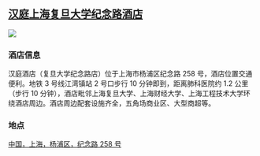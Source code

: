 ## [汉庭上海复旦大学纪念路酒店](https://hotels.ctrip.com/hotels/83108100.html)

![](http://localhost:3000/hotel_id_006.jpg)

### 酒店信息

汉庭酒店（复旦大学纪念路店）位于上海市杨浦区纪念路 258 号，酒店位置交通便利。地铁 3 号线江湾镇站 2 号口步行 10 分钟即到，距离肺科医院约 1.2 公里（步行 10 分钟），酒店毗邻上海复旦大学、上海财经大学、上海工程技术大学环绕酒店周边。酒店周边配套设施齐全，五角场商业区、大型商超等。

### 地点

[中国，上海，杨浦区，纪念路 258 号](https://map.baidu.com/search/%E6%B1%89%E5%BA%AD%E4%B8%8A%E6%B5%B7%E5%A4%8D%E6%97%A6%E5%A4%A7%E5%AD%A6%E7%BA%AA%E5%BF%B5%E8%B7%AF%E9%85%92%E5%BA%97/@13525091.525,3649910.79,19z?querytype=s&da_src=shareurl&wd=%E6%B1%89%E5%BA%AD%E4%B8%8A%E6%B5%B7%E5%A4%8D%E6%97%A6%E5%A4%A7%E5%AD%A6%E7%BA%AA%E5%BF%B5%E8%B7%AF%E9%85%92%E5%BA%97&c=289&src=0&pn=0&sug=0&l=19&b=(13499411.0560876,3658985.02660075;13500435.0560876,3659490.02660075)&from=webmap&biz_forward=%7B%22scaler%22:2,%22styles%22:%22pl%22%7D&device_ratio=2)